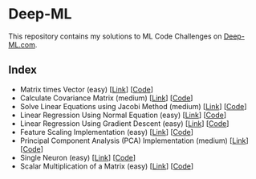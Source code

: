 # Deep-ML
This repository contains my solutions to ML Code Challenges on [Deep-ML.com](https://www.deep-ml.com/). 

## Index
* Matrix times Vector (easy) [[Link](https://www.deep-ml.com/problem/Matrix%20times%20Vector)] [[Code](https://github.com/shalinis602/Deep-ML/blob/main/matrix_times_vector.py)]
* Calculate Covariance Matrix (medium) [[Link](https://www.deep-ml.com/problem/Calculate%20Covariance%20Matrix)] [[Code](https://github.com/shalinis602/Deep-ML/blob/main/calculate_covariance_matrix.py)]
* Solve Linear Equations using Jacobi Method (medium) [[Link](https://www.deep-ml.com/problem/Solve%20Linear%20Equations%20using%20Jacobi%20Method)] [[Code](https://github.com/shalinis602/Deep-ML/blob/main/solve_linear_equations_using_jacobi_method.py)]
* Linear Regression Using Normal Equation (easy) [[Link](https://www.deep-ml.com/problem/Linear%20Regression%20Using%20Normal%20Equation)] [[Code](https://github.com/shalinis602/Deep-ML/blob/main/linear_regression_using_normal_equation.py)]
* Linear Regression Using Gradient Descent (easy) [[Link](https://www.deep-ml.com/problem/Linear%20Regression%20Using%20Gradient%20Descent)] [[Code](https://github.com/shalinis602/Deep-ML/blob/main/linear_regression_using_gradient_descent.py)]
* Feature Scaling Implementation (easy) [[Link](https://www.deep-ml.com/problem/Feature%20Scaling%20Implementation)] [[Code](https://github.com/shalinis602/Deep-ML/blob/main/feature_scaling_implementation.py)]
* Principal Component Analysis (PCA) Implementation (medium) [[Link](https://www.deep-ml.com/problem/Principal%20Component%20Analysis%20(PCA)%20Implementation)] [[Code](https://github.com/shalinis602/Deep-ML/blob/main/pca_implementation.py)]
* Single Neuron (easy) [[Link](https://www.deep-ml.com/problem/Single%20Neuron)] [[Code](https://github.com/shalinis602/Deep-ML/blob/main/single_neuron.py)]
* Scalar Multiplication of a Matrix (easy) [[Link](https://www.deep-ml.com/problem/Scalar%20Multiplication%20of%20a%20Matrix)] [[Code](https://github.com/shalinis602/Deep-ML/blob/main/scalar_multiplication.py)]